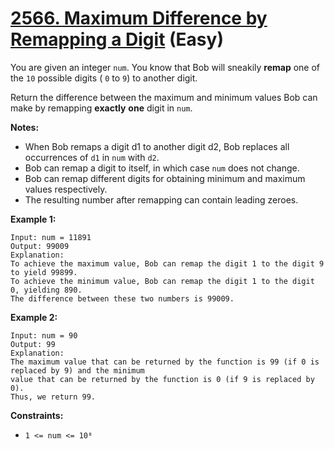 # [2566. Maximum Difference by Remapping a Digit][link] (Easy)

[link]: https://leetcode.com/problems/maximum-difference-by-remapping-a-digit/

You are given an integer `num`. You know that Bob will sneakily **remap** one of the `10` possible
digits ( `0` to `9`) to another digit.

Return the difference between the maximum and minimum values Bob can make by remapping **exactly**
**one** digit in  `num`.

**Notes:**

- When Bob remaps a digit d1 to another digit d2, Bob replaces all occurrences of `d1` in `num` with
`d2`.
- Bob can remap a digit to itself, in which case `num` does not change.
- Bob can remap different digits for obtaining minimum and maximum values respectively.
- The resulting number after remapping can contain leading zeroes.

**Example 1:**

```
Input: num = 11891
Output: 99009
Explanation:
To achieve the maximum value, Bob can remap the digit 1 to the digit 9 to yield 99899.
To achieve the minimum value, Bob can remap the digit 1 to the digit 0, yielding 890.
The difference between these two numbers is 99009.
```

**Example 2:**

```
Input: num = 90
Output: 99
Explanation:
The maximum value that can be returned by the function is 99 (if 0 is replaced by 9) and the minimum
value that can be returned by the function is 0 (if 9 is replaced by 0).
Thus, we return 99.
```

**Constraints:**

- `1 <= num <= 10⁸`
